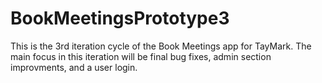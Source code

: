 # BookMeetingsPrototype3
This is the 3rd iteration cycle of the Book Meetings app for TayMark. The main focus in this iteration will be final bug fixes, admin section improvments, and a user login.
